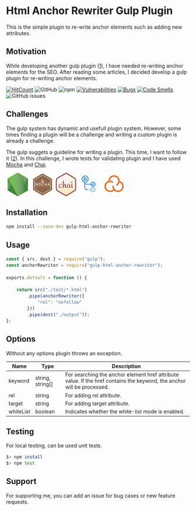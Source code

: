 # Html Anchor Rewriter Gulp Plugin

This is the simple plugin to re-write anchor elements such as adding new attributes.

## Motivation

While developing another gulp plugin ([1]), I have needed re-writing anchor elements for the SEO. After reading some articles, I decided develop a gulp plugin for re-writing anchor elements.

[![HitCount](https://hits.dwyl.com/fatihtatoglu/gulp-html-anchor-rewriter.svg?show=unique&style=flat)](http://hits.dwyl.com/fatihtatoglu/gulp-html-anchor-rewriter) ![GitHub](https://img.shields.io/github/license/fatihtatoglu/enginaer) ![npm](https://img.shields.io/npm/v/gulp-html-anchor-rewriter) [![Vulnerabilities](https://sonarcloud.io/api/project_badges/measure?project=fatihtatoglu_gulp-html-anchor-rewriter&metric=vulnerabilities)](https://sonarcloud.io/summary/new_code?id=fatihtatoglu_gulp-html-anchor-rewriter) [![Bugs](https://sonarcloud.io/api/project_badges/measure?project=fatihtatoglu_gulp-html-anchor-rewriter&metric=bugs)](https://sonarcloud.io/summary/new_code?id=fatihtatoglu_gulp-html-anchor-rewriter) [![Code Smells](https://sonarcloud.io/api/project_badges/measure?project=fatihtatoglu_gulp-html-anchor-rewriter&metric=code_smells)](https://sonarcloud.io/summary/new_code?id=fatihtatoglu_gulp-html-anchor-rewriter) ![GitHub issues](https://img.shields.io/github/issues/fatihtatoglu/gulp-html-anchor-rewriter)

## Challenges

The gulp system has dynamic and usefull plugin system. However, some times finding a plugin will be a challenge and writing a custom plugin is already a challenge.

The gulp suggets a guideline for writing a plugin. This time, I want to follow it ([2]). In this challenge, I wrote tests for validating plugin and I have used [Mocha]([3]) and [Chai]([4]).

!["NodeJS"](./docs/nodejs.png "NodeJS") !["MOCHA"](./docs/mocha.png "MOCHA") !["chai"](./docs/chai.png "chai") !["GitHub Actions"](./docs/actions.png "GitHub Actions") !["SonarCloud"](./docs/sonarcloud.png "SonarCloud")

## Installation

```bash
npm install --save-dev gulp-html-anchor-rewriter
```

## Usage

```js
const { src, dest } = require("gulp");
const anchorRewriter = require("gulp-html-anchor-rewriter");

exports.default = function () {

    return src("./test/*.html")
        .pipe(anchorRewriter({
            "rel": "nofollow"
        }))
        .pipe(dest("./output"));
};
```

## Options

Without any options plugin throws an exception.

| Name | Type | Description |
|---|---|---|
| keyword | string, string[] | For searching the anchor element href attribute value. If the href contains the keyword, the anchor will be processed. |
| rel | string | For adding rel attribute. |
| target | string | For adding target attribute. |
| whiteList | boolean | Indicates whether the white-list mode is enabled. |

[1]: https://github.com/fatihtatoglu/enginaer
[2]: https://github.com/gulpjs/gulp/tree/master/docs/writing-a-plugin
[3]: https://mochajs.org/
[4]: https://www.chaijs.com/

## Testing

For local testing, can be used unit tests.

```bash
$> npm install
$> npm test
```

## Support

For supporting me, you can add an issue for bug cases or new feature requests.
